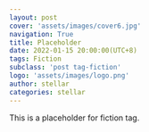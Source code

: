 ```yaml
---
layout: post
cover: 'assets/images/cover6.jpg'
navigation: True
title: Placeholder
date: 2022-01-15 20:00:00(UTC+8)
tags: Fiction
subclass: 'post tag-fiction'
logo: 'assets/images/logo.png'
author: stellar
categories: stellar
---
```


This is a placeholder for fiction tag.